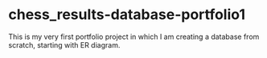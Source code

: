 # chess_results-database-portfolio1
This is my very first portfolio project in which I am creating a database from scratch, starting with ER diagram.
